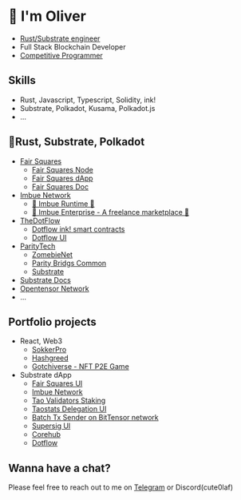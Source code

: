# 👋 I'm Oliver
- [Rust/Substrate engineer](https://courses.edx.org/certificates/0056c3b6e66645f38a377635cdc13cbe)
- Full Stack Blockchain Developer
- [Competitive Programmer](https://www.codechef.com/users/cuteolaf)

## **Skills**
    
- Rust, Javascript, Typescript, Solidity, ink!
- Substrate, Polkadot, Kusama, Polkadot.js
- ...
    

## **💙Rust, Substrate, Polkadot**
- [Fair Squares](https://www.fair-squares.nl/)
    - [Fair Squares Node](https://github.com/fair-squares/fair-squares)
    - [Fair Squares dApp](https://github.com/fair-squares/fs-dapp)
    - [Fair Squares Doc](https://docs.fair-squares.nl)
- [Imbue Network](https://www.imbue.network)
    - [🚧 Imbue Runtime 🚧](https://github.com/imbuenetwork/imbue)
    - [🚧 Imbue Enterprise - A freelance marketplace 🚧](https://github.com/imbuenetwork/imbue-frontend)
- [TheDotFlow](https://github.com/w3f/Grants-Program/blob/master/applications/Dotflow.md)
    - [Dotflow ink! smart contracts](https://github.com/TheDotflow/dotflow-ink)
    - [Dotflow UI](https://github.com/TheDotflow/dotflow-ui)
- [ParityTech](https://github.com/paritytech)
    - [ZomebieNet](https://github.com/paritytech/zombienet/commits?author=cuteolaf)
    - [Parity Bridgs Common](https://github.com/paritytech/parity-bridges-common/commits?author=cuteolaf)
    - [Substrate](https://github.com/paritytech/substrate/commits?author=cuteolaf)
- [Substrate Docs](https://github.com/substrate-developer-hub/substrate-docs/commits?author=cuteolaf)
- [Opentensor Network](https://github.com/opentensor/subtensor)
- ...

## **Portfolio projects**
- React, Web3
    - [SokkerPro](https://sokkerpro.com)
    - [Hashgreed](https://hashgreed.com)
    - [Gotchiverse - NFT P2E Game](https://verse.aavegotchi.com)
- Substrate dApp
    - [Fair Squares UI](https://fair-squares.github.io/fs-dapp/)
    - [Imbue Network](https://staging.imbue.network/)
    - [Tao Validators Staking](https://staking.tao-validator.com/)
    - [Taostats Delegation UI](https://delegate.taostats.io/)
    - [Batch Tx Sender on BitTensor network](https://batch.tao-validator.com/)
    - [Supersig UI](https://github.com/decentration/supersig-ui/commits?author=cuteolaf)
    - [Corehub](https://app.regionx.tech/)
    - [Dotflow](https://www.dotflow-app.com/)
## Wanna have a chat?
Please feel free to reach out to me on [Telegram](https://t.me/cuteolaf2) or Discord(cute0laf)

